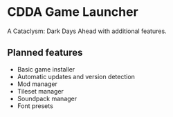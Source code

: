 # CDDA Game Launcher

A Cataclysm: Dark Days Ahead with additional features.

## Planned features

* Basic game installer
* Automatic updates and version detection
* Mod manager
* Tileset manager
* Soundpack manager
* Font presets